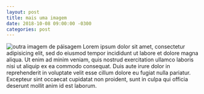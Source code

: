 ```yaml
---
layout: post
title: mais uma imagem
date: 2018-10-08 09:00:00 -0300
categories: post
---
```


![outra imagem de páisagem](https://img.elo7.com.br/product/original/115E580/painel-paisagem-g-frete-gratis-decoracao-de-festa.jpg)
Lorem ipsum dolor sit amet, consectetur adipisicing elit, sed do eiusmod
tempor incididunt ut labore et dolore magna aliqua. Ut enim ad minim veniam,
quis nostrud exercitation ullamco laboris nisi ut aliquip ex ea commodo
consequat. Duis aute irure dolor in reprehenderit in voluptate velit esse
cillum dolore eu fugiat nulla pariatur. Excepteur sint occaecat cupidatat non
proident, sunt in culpa qui officia deserunt mollit anim id est laborum.